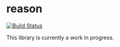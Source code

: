 # reason

[![Build Status](https://travis-ci.org/jamal/reason.svg)](https://travis-ci.org/jamal/reason)

This library is currently a work in progress.
